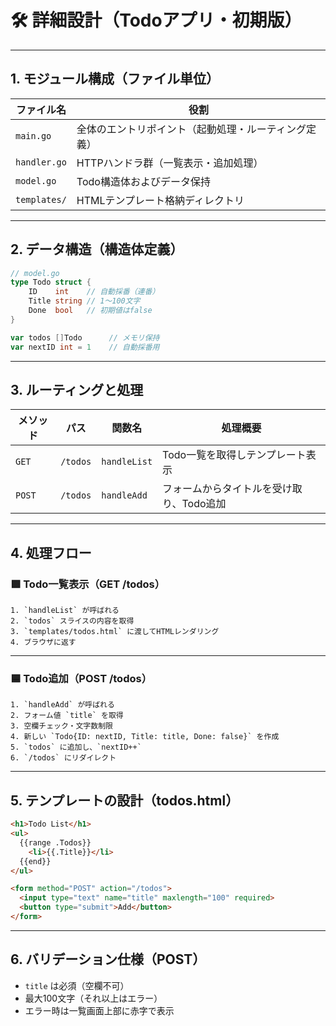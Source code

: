 # 🛠️ 詳細設計（Todoアプリ・初期版）

---

## 1. モジュール構成（ファイル単位）

| ファイル名        | 役割                       |
|-------------------|----------------------------|
| `main.go`         | 全体のエントリポイント（起動処理・ルーティング定義） |
| `handler.go`      | HTTPハンドラ群（一覧表示・追加処理）     |
| `model.go`        | Todo構造体およびデータ保持               |
| `templates/`      | HTMLテンプレート格納ディレクトリ         |

---

## 2. データ構造（構造体定義）

```go
// model.go
type Todo struct {
    ID    int    // 自動採番（連番）
    Title string // 1〜100文字
    Done  bool   // 初期値はfalse
}

var todos []Todo      // メモリ保持
var nextID int = 1    // 自動採番用
```

---

## 3. ルーティングと処理

| メソッド | パス     | 関数名         | 処理概要                                |
|----------|----------|----------------|-----------------------------------------|
| `GET`    | `/todos` | `handleList`   | Todo一覧を取得しテンプレート表示        |
| `POST`   | `/todos` | `handleAdd`    | フォームからタイトルを受け取り、Todo追加 |

---

## 4. 処理フロー

### 🟩 Todo一覧表示（GET /todos）

```text
1. `handleList` が呼ばれる
2. `todos` スライスの内容を取得
3. `templates/todos.html` に渡してHTMLレンダリング
4. ブラウザに返す
```

---

### 🟦 Todo追加（POST /todos）

```text
1. `handleAdd` が呼ばれる
2. フォーム値 `title` を取得
3. 空欄チェック・文字数制限
4. 新しい `Todo{ID: nextID, Title: title, Done: false}` を作成
5. `todos` に追加し、`nextID++`
6. `/todos` にリダイレクト
```

---

## 5. テンプレートの設計（todos.html）

```html
<h1>Todo List</h1>
<ul>
  {{range .Todos}}
    <li>{{.Title}}</li>
  {{end}}
</ul>

<form method="POST" action="/todos">
  <input type="text" name="title" maxlength="100" required>
  <button type="submit">Add</button>
</form>
```

---

## 6. バリデーション仕様（POST）

- `title` は必須（空欄不可）
- 最大100文字（それ以上はエラー）
- エラー時は一覧画面上部に赤字で表示
